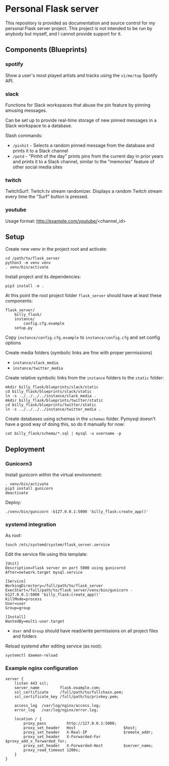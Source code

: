 # Personal Flask server

This repository is provided as documentation and source control for my personal Flask server project. This project is not intended to be run by anybody but myself, and I cannot provide support for it.

## Components (Blueprints)

### spotify

Show a user's most played artists and tracks using the `v1/me/top` Spotify API.

### slack

Functions for Slack workspaces that abuse the pin feature by pinning amusing messages.

Can be set up to provide real-time storage of new pinned messages in a Slack workspace to a database.

Slash commands:
- `/pinhit` - Selects a random pinned message from the database and prints it to a Slack channel
- `/potd` - "Pinhit of the day" prints pins from the current day in prior years and prints it to a Slack channel, similar to the "memories" feature of other social media sites

### twitch

TwitchSurf: Twitch.tv stream randomizer. Displays a random Twitch stream every time the "Surf" button is pressed.

### youtube

Usage format: http://example.com/youtube/<channel_id>

## Setup

Create new venv in the project root and activate:

```shell
cd /path/to/flask_server
python3 -m venv venv
. venv/bin/activate
```

Install project and its dependencies:

```shell
pip3 install -e .
```

At this point the root project folder `flask_server` should have at least these components:

```
flask_server/
    billy_flask/
    instance/
        config.cfg.example
    setup.py
```

Copy `instance/config.cfg.example` to `instance/config.cfg` and set config options

Create media folders (symbolic links are fine with proper permissions)

  * `instance/slack_media`
  * `instance/twitter_media`

Create relative symbolic links from the `instance` folders to the `static` folder:

```shell
mkdir billy_flask/blueprints/slack/static
cd billy_flask/blueprints/slack/static
ln -s ../../../../instance/slack_media .
mkdir billy_flask/blueprints/twitter/static
cd billy_flask/blueprints/twitter/static
ln -s ../../../../instance/twitter_media .
```

Create databases using schemas in the `schemas` folder. Pymysql doesn't have a good way of doing this, so do it manually for now:

```shell
cat billy_flask/schema/*.sql | mysql -u username -p
```

## Deployment

### Gunicorn3

Install gunicorn within the virtual environment:

```shell
. venv/bin/activate
pip3 install gunicorn
deactivate
```

Deploy: 

```shell
./venv/bin/gunicorn -b127.0.0.1:5000 'billy_flask:create_app()'
```

### systemd integration

As root:

```shell
touch /etc/systemd/system/flask_server.service
```

Edit the service file using this template:

```properties
[Unit]
Description=Flask server on port 5000 using gunicorn3
After=network.target mysql.service

[Service]
WorkingDirectory=/full/path/to/flask_server
ExecStart=/full/path/to/flask_server/venv/bin/gunicorn -b127.0.0.1:5000 'billy_flask:create_app()'
KillMode=process
User=user
Group=group

[Install]
WantedBy=multi-user.target
```
- `User` and `Group` should have read/write permissions on all project files and folders

Reload systemd after editing service (as root):

```shell
systemctl daemon-reload
```

### Example nginx configuration

```nginx
server {
    listen 443 ssl;
    server_name         flask.example.com;
    ssl_certificate     /full/path/to/fullchain.pem;
    ssl_certificate_key /full/path/to/privkey.pem;

    access_log  /var/log/nginx/access.log;
    error_log   /var/log/nginx/error.log;

    location / {
        proxy_pass         http://127.0.0.1:5000;
        proxy_set_header   Host                     $host;
        proxy_set_header   X-Real-IP                $remote_addr;
        proxy_set_header   X-Forwarded-For          $proxy_add_x_forwarded_for;
        proxy_set_header   X-Forwarded-Host         $server_name;
        proxy_read_timeout 1200s;
    }
}
```
